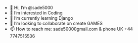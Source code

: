 - 👋 Hi, I’m @sade5000
- 👀 I’m interested in Coding
- 🌱 I’m currently learning Django
- 💞️ I’m looking to collaborate on create GAMES
- 📫 How to reach me: sade50000gmail.com & phone UK +44 7747515536 


<!---
sade5000/sade5000 is a ✨ special ✨ repository because its `README.md` (this file) appears on your GitHub profile.
You can click the Preview link to take a look at your changes.
--->
